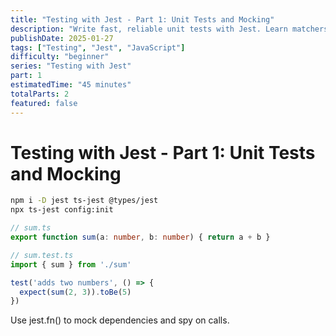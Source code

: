 ```yaml
---
title: "Testing with Jest - Part 1: Unit Tests and Mocking"
description: "Write fast, reliable unit tests with Jest. Learn matchers, mocks, and test structure."
publishDate: 2025-01-27
tags: ["Testing", "Jest", "JavaScript"]
difficulty: "beginner"
series: "Testing with Jest"
part: 1
estimatedTime: "45 minutes"
totalParts: 2
featured: false
---
```


# Testing with Jest - Part 1: Unit Tests and Mocking

```bash
npm i -D jest ts-jest @types/jest
npx ts-jest config:init
```

```ts
// sum.ts
export function sum(a: number, b: number) { return a + b }

// sum.test.ts
import { sum } from './sum'

test('adds two numbers', () => {
  expect(sum(2, 3)).toBe(5)
})
```

Use jest.fn() to mock dependencies and spy on calls.